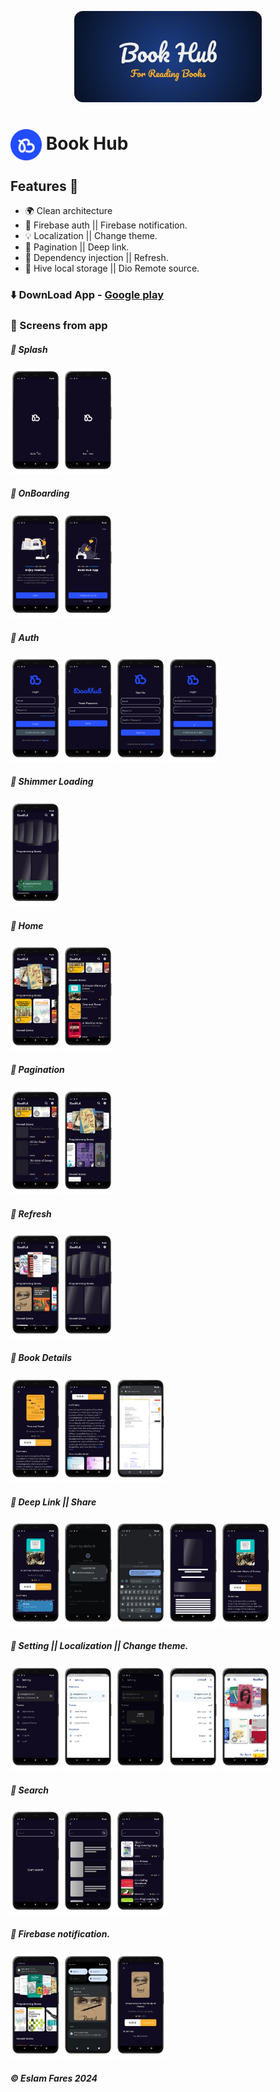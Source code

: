 
<p align="center">
  <img src="https://github.com/EslamFares/Book-Hub-Readme/blob/master/cover/For%20Reading%20Books%20-%20Book%20Hub.png?raw=true" width="300px" style="border-radius: 14px 14px 14px 14px">
</p>

<h1> <img align="center" height="50" src="https://github.com/EslamFares/Book-Hub-Readme/blob/master/cover/icon.png?raw=true"> Book Hub</h1>



## Features 🌟

- 🌍 Clean architecture
- 🚀 Firebase auth || Firebase notification.
- 💡 Localization || Change theme.
- 🔐 Pagination || Deep link.
- 🧠 Dependency injection || Refresh. 
- 🍯 Hive local storage || Dio Remote source.

### ⬇️ DownLoad App  - [Google play](https://play.google.com/store/apps/details?id=com.eslamfares.book_hub&hl=en&gl=US)

### 📱 Screens from app

##### 💫 Splash
  <img src="https://github.com/EslamFares/Book-Hub-Readme/blob/master/mockup/0-portrait.png?raw=true" width="80" />
  <img src="https://github.com/EslamFares/Book-Hub-Readme/blob/master/mockup/1-portrait.png?raw=true" width="80" />



##### 💫 OnBoarding
  <img src="https://github.com/EslamFares/Book-Hub-Readme/blob/master/mockup/2-portrait.png?raw=true" width="80" />
  <img src="https://github.com/EslamFares/Book-Hub-Readme/blob/master/mockup/3-portrait.png?raw=true" width="80" />




##### 💫 Auth
  <img src="https://github.com/EslamFares/Book-Hub-Readme/blob/master/mockup/4-portrait.png?raw=true" width="80" />
  <img src="https://github.com/EslamFares/Book-Hub-Readme/blob/master/mockup/5-portrait.png?raw=true" width="80" />
  <img src=https://github.com/EslamFares/Book-Hub-Readme/blob/master/mockup/6-portrait.png?raw=true" width="80" />
  <img src="https://github.com/EslamFares/Book-Hub-Readme/blob/master/mockup/7-portrait.png?raw=true" width="80" />




##### 💫 Shimmer Loading
  <img src="https://github.com/EslamFares/Book-Hub-Readme/blob/master/mockup/8-portrait.png?raw=true" width="80" />
 




##### 💫 Home
  <img src="https://github.com/EslamFares/Book-Hub-Readme/blob/master/mockup/9-portrait.png?raw=true" width="80" />
  <img src="https://github.com/EslamFares/Book-Hub-Readme/blob/master/mockup/10-portrait.png?raw=true" width="80" />
  




##### 💫 Pagination
  <img src="https://github.com/EslamFares/Book-Hub-Readme/blob/master/mockup/11-portrait.png?raw=true" width="80" />
  <img src="https://github.com/EslamFares/Book-Hub-Readme/blob/master/mockup/12-portrait.png?raw=true" width="80" />




##### 💫 Refresh
  <img src="https://github.com/EslamFares/Book-Hub-Readme/blob/master/mockup/13-portrait.png?raw=true" width="80" />
  <img src="https://github.com/EslamFares/Book-Hub-Readme/blob/master/mockup/14-portrait.png?raw=true" width="80" />




##### 💫 Book Details
  <img src="https://github.com/EslamFares/Book-Hub-Readme/blob/master/mockup/15-portrait.png?raw=true" width="80" />
  <img src="https://github.com/EslamFares/Book-Hub-Readme/blob/master/mockup/16-portrait.png?raw=true" width="80" />
  <img src="https://github.com/EslamFares/Book-Hub-Readme/blob/master/mockup/17-portrait.png?raw=true" width="80" />




##### 💫 Deep Link || Share
  <img src="https://github.com/EslamFares/Book-Hub-Readme/blob/master/mockup/18-portrait.png?raw=true" width="80" />
  <img src="https://github.com/EslamFares/Book-Hub-Readme/blob/master/mockup/19-portrait.png?raw=true" width="80" />
  <img src="https://github.com/EslamFares/Book-Hub-Readme/blob/master/mockup/20-portrait.png?raw=true" width="80" />
  <img src="https://github.com/EslamFares/Book-Hub-Readme/blob/master/mockup/21-portrait.png?raw=true" width="80" />
  <img src="https://github.com/EslamFares/Book-Hub-Readme/blob/master/mockup/22-portrait.png?raw=true" width="80" />





##### 💫 Setting || Localization || Change theme.
  <img src="https://github.com/EslamFares/Book-Hub-Readme/blob/master/mockup/23-portrait.png?raw=true" width="80" />
  <img src="https://github.com/EslamFares/Book-Hub-Readme/blob/master/mockup/24-portrait.png?raw=true" width="80" />
  <img src="https://github.com/EslamFares/Book-Hub-Readme/blob/master/mockup/25-portrait.png?raw=true" width="80" />
  <img src="https://github.com/EslamFares/Book-Hub-Readme/blob/master/mockup/26-portrait.png?raw=true" width="80" />
  <img src="https://github.com/EslamFares/Book-Hub-Readme/blob/master/mockup/27-portrait.png?raw=true" width="80" />




##### 💫 Search
  <img src="https://github.com/EslamFares/Book-Hub-Readme/blob/master/mockup/30-portrait.png?raw=true" width="80" />
  <img src=https://github.com/EslamFares/Book-Hub-Readme/blob/master/mockup/31-portrait.png?raw=true" width="80" />
  <img src="https://github.com/EslamFares/Book-Hub-Readme/blob/master/mockup/32-portrait.png?raw=true" width="80" />
 




##### 💫 Firebase notification.
  <img src="https://github.com/EslamFares/Book-Hub-Readme/blob/master/mockup/33-portrait.png?raw=true" width="80" />
  <img src="https://github.com/EslamFares/Book-Hub-Readme/blob/master/mockup/34-portrait.png?raw=true" width="80" />
  <img src="https://github.com/EslamFares/Book-Hub-Readme/blob/master/mockup/35-portrait.png?raw=true" width="80" />

<h5> ©️ Eslam Fares 2024</h5>